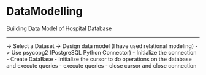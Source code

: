 # DataModelling
Building Data Model of Hospital Database


-----
-> Select a Dataset
-> Design data model (I have used relational modeling)
-> Use psycopg2 (PostgreSQL Python Connector)
    - Initialize the connection
    - Create DataBase
    - Initialize the cursor to do operations on the database and execute queries
    - execute queries
    - close cursor and close connection
